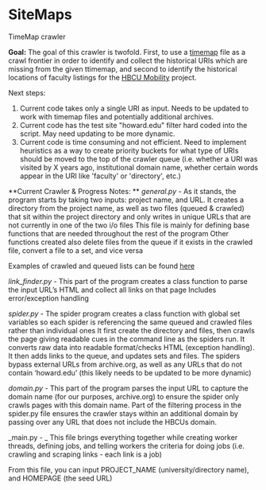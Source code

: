 # SiteMaps
TimeMap crawler

**Goal:**
The goal of this crawler is twofold. First, to use a [timemap](https://github.com/HBCUMobility/datacollection/tree/main/timemaps/20220104) file as a crawl frontier in order to identify and collect the historical URIs which are missing from the given ttimemap, and second to identify the historical locations of faculty listings for the [HBCU Mobility](https://github.com/HBCUMobility) project. 

Next steps:

1. Current code takes only a single URI as input. Needs to be updated to work with timemap files and potentially additional archives. 
2. Current code has the test site "howard.edu" filter hard coded into the script. May need updating to be more dynamic.
3. Current code is time consuming and not efficient. Need to implement heuristics as a way to create priority buckets for what type of URIs should be moved to the top of the crawler queue (i.e. whether a URI was visited by X years ago, institutional domain name, whether certain words appear in the URI like 'faculty' or 'directory', etc.) 


**Current Crawler & Progress Notes:
**
_general.py -_
As it stands, the program starts by taking two inputs: project name, and URL. 
It creates a directory from the project name, as well as two files (queued & crawled) that sit within the project directory and only writes in unique URLs that are not currently in one of the two i/o files
This file is mainly for defining base functions that are needed throughout the rest of the program
Other functions created also delete files from the queue if it exists in the crawled file, convert a file to a set, and vice versa

Examples of crawled and queued lists can be found [here](https://github.com/deazarrillo/SiteMaps/tree/master/howard)

_link_finder.py -_
This part of the program creates a class function to parse the input URL’s HTML and collect all links on that page
Includes error/exception handling

_spider.py -_
The spider program creates a class function with global set variables so each spider is referencing the same queued and crawled files rather than individual ones 
It first create the directory and files, then crawls the page giving readable cues in the command line as the spiders run.
It converts raw data into readable format/checks HTML (exception handling). It then adds links to the queue, and updates sets and files.
The spiders bypass external URLs from archive.org, as well as any URLs that do not contain ‘howard.edu’ (this likely needs to be updated to be more dynamic)

_domain.py -_
This part of the program parses the input URL to capture the domain name (for our purposes, archive.org) to ensure the spider only crawls pages with this domain name. Part of the filtering process in the spider.py file ensures the crawler stays within an additional domain by passing over any URL that does not include the HBCUs domain. 

_main.py - _
This file brings everything together while creating worker threads, defining jobs, and telling workers the criteria for doing jobs (i.e. crawling and scraping links - each link is a job)

From this file, you can input PROJECT_NAME (university/directory name), and HOMEPAGE (the seed URL)

